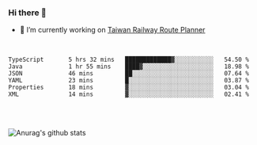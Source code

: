 ### Hi there 👋

- 🔭 I’m currently working on [Taiwan Railway Route Planner](https://github.com/Taiwan-Railway-Route-Planner)

<br/>

<!--START_SECTION:waka-->

```text
TypeScript       5 hrs 32 mins   █████████████▓░░░░░░░░░░░   54.50 %
Java             1 hr 55 mins    ████▓░░░░░░░░░░░░░░░░░░░░   18.98 %
JSON             46 mins         ██░░░░░░░░░░░░░░░░░░░░░░░   07.64 %
YAML             23 mins         █░░░░░░░░░░░░░░░░░░░░░░░░   03.87 %
Properties       18 mins         ▓░░░░░░░░░░░░░░░░░░░░░░░░   03.04 %
XML              14 mins         ▓░░░░░░░░░░░░░░░░░░░░░░░░   02.41 %
```

<!--END_SECTION:waka-->

<br/>
<br/>

![Anurag's github stats](https://github-readme-stats.vercel.app/api?username=DepickereSven&show_icons=true&theme=tokyonight)



<!--
**DepickereSven/DepickereSven** is a ✨ _special_ ✨ repository because its `README.md` (this file) appears on your GitHub profile.

Here are some ideas to get you started:

- 🔭 I’m currently working on ...
- 🌱 I’m currently learning ...
- 👯 I’m looking to collaborate on ...
- 🤔 I’m looking for help with ...
- 💬 Ask me about ...
- 📫 How to reach me: ...
- 😄 Pronouns: ...
- ⚡ Fun fact: ...
-->
